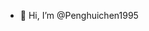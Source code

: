 - 👋 Hi, I’m @Penghuichen1995
<!---
Penghuichen1995/Penghuichen1995 is a ✨ special ✨ repository because its `README.md` (this file) appears on your GitHub profile.
You can click the Preview link to take a look at your changes.
--->
